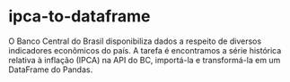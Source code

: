 # ipca-to-dataframe
O Banco Central do Brasil disponibiliza dados a respeito de diversos indicadores econômicos do país. A tarefa é encontramos a série histórica relativa à inflação (IPCA) na API do BC, importá-la e transformá-la em um DataFrame do Pandas.
